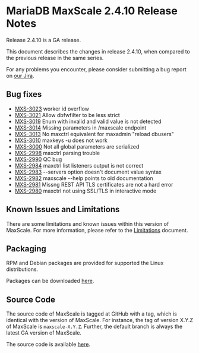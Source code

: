 # MariaDB MaxScale 2.4.10 Release Notes

Release 2.4.10 is a GA release.

This document describes the changes in release 2.4.10, when compared to the
previous release in the same series.

For any problems you encounter, please consider submitting a bug
report on [our Jira](https://jira.mariadb.org/projects/MXS).

## Bug fixes

* [MXS-3023](https://jira.mariadb.org/browse/MXS-3023) worker id overflow
* [MXS-3021](https://jira.mariadb.org/browse/MXS-3021) Allow dbfwfilter to be less strict
* [MXS-3019](https://jira.mariadb.org/browse/MXS-3019) Enum with invalid and valid value is not detected
* [MXS-3014](https://jira.mariadb.org/browse/MXS-3014) Missing parameters in /maxscale endpoint
* [MXS-3013](https://jira.mariadb.org/browse/MXS-3013) No maxctrl equivalent for maxadmin "reload dbusers"
* [MXS-3010](https://jira.mariadb.org/browse/MXS-3010) maxkeys -u does not work
* [MXS-3000](https://jira.mariadb.org/browse/MXS-3000) Not all global parameters are serialized
* [MXS-2998](https://jira.mariadb.org/browse/MXS-2998) maxctrl parsing trouble
* [MXS-2990](https://jira.mariadb.org/browse/MXS-2990) QC bug
* [MXS-2984](https://jira.mariadb.org/browse/MXS-2984) maxctrl list listeners output is not correct
* [MXS-2983](https://jira.mariadb.org/browse/MXS-2983) --servers option doesn't document value syntax
* [MXS-2982](https://jira.mariadb.org/browse/MXS-2982) maxscale --help points to old documentation
* [MXS-2981](https://jira.mariadb.org/browse/MXS-2981) Missng REST API TLS certificates are not a hard error
* [MXS-2980](https://jira.mariadb.org/browse/MXS-2980) maxctrl not using SSL/TLS in interactive mode

## Known Issues and Limitations

There are some limitations and known issues within this version of MaxScale.
For more information, please refer to the [Limitations](../About/Limitations.md) document.

## Packaging

RPM and Debian packages are provided for supported the Linux distributions.

Packages can be downloaded [here](https://mariadb.com/downloads/#mariadb_platform-mariadb_maxscale).

## Source Code

The source code of MaxScale is tagged at GitHub with a tag, which is identical
with the version of MaxScale. For instance, the tag of version X.Y.Z of MaxScale
is `maxscale-X.Y.Z`. Further, the default branch is always the latest GA version
of MaxScale.

The source code is available [here](https://github.com/mariadb-corporation/MaxScale).
